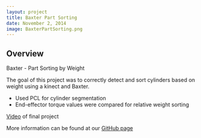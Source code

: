 ```yaml
---
layout: project
title: Baxter Part Sorting
date: November 2, 2014
image: BaxterPartSorting.png
---
```


## Overview
Baxter - Part Sorting by Weight

The goal of this project was to correctly detect and sort cylinders based on weight using a kinect and Baxter.

* Used PCL for cylinder segmentation
* End-effector torque values were compared for relative weight sorting

[Video](https://vimeo.com/114438212) of final project 

More information can be found at our [GitHub page](https://github.com/athulyasimon/baxter_sort)
